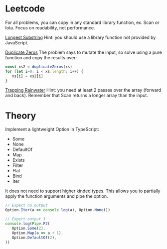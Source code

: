 # Leetcode
For all problems, you can copy in any standard library function, ex. Scan or Iota. Focus on readability, not performance.

[Longest Substring](https://leetcode.com/problems/longest-substring-without-repeating-characters/)
Hint: you should use a library function not provided by JavaScript.

[Duplicate Zeros](https://leetcode.com/problems/duplicate-zeros/)
The problem says to mutate the input, so solve using a pure function and copy the results over:
```ts
const xs2 = duplicateZeros(xs)
for (let i=0; i < xs.length; i++) {
   xs[i] = xs2[i]
}
```

[Trapping Rainwater](https://leetcode.com/problems/trapping-rain-water/)
Hint: you need at least 2 passes over the array (forward and back). Remember that Scan returns a longer array than the input.

# Theory
Implement a lightweight Option in TypeScript:
- Some
- None
- DefaultOf
- Map
- Exists
- Filter
- Flat
- Bind
- Iter

It does not need to support higher kinded types. This allows you to partially apply the function arguments and pipe the option.

```ts
// Expect no output
Option.Iter(a => console.log(a), Option.None())

// Expect output 3
console.log(Pipe.F2(
   Option.Some(2),
   Option.Map(a => a + 1),
   Option.DefaultOf(2),
))
```
